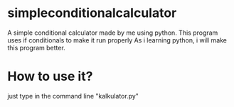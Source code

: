 # simpleconditionalcalculator
A simple conditional calculator made by me using python.
This program uses if conditionals to make it run properly
As i learning python, i will make this program better.
# How to use it?
just type in the command line "kalkulator.py"
